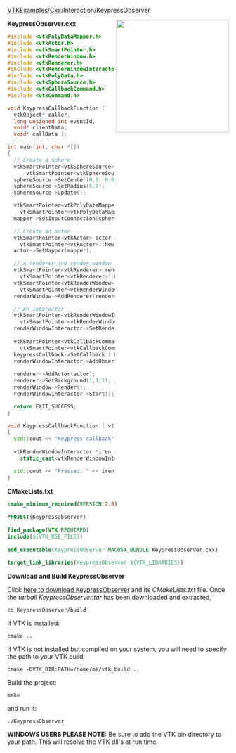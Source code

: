 [VTKExamples](/index/)/[Cxx](/Cxx)/Interaction/KeypressObserver

<img align="right" src="https://github.com/lorensen/VTKExamples/blob/gh-pages/Testing/Baseline/Interaction/TestKeypressObserver.png?raw=true" width="256" />

**KeypressObserver.cxx**
```c++
#include <vtkPolyDataMapper.h>
#include <vtkActor.h>
#include <vtkSmartPointer.h>
#include <vtkRenderWindow.h>
#include <vtkRenderer.h>
#include <vtkRenderWindowInteractor.h>
#include <vtkPolyData.h>
#include <vtkSphereSource.h>
#include <vtkCallbackCommand.h>
#include <vtkCommand.h>

void KeypressCallbackFunction (
  vtkObject* caller,
  long unsigned int eventId,
  void* clientData,
  void* callData );

int main(int, char *[])
{
  // Create a sphere
  vtkSmartPointer<vtkSphereSource> sphereSource = 
      vtkSmartPointer<vtkSphereSource>::New();
  sphereSource->SetCenter(0.0, 0.0, 0.0);
  sphereSource->SetRadius(5.0);
  sphereSource->Update();

  vtkSmartPointer<vtkPolyDataMapper> mapper = 
    vtkSmartPointer<vtkPolyDataMapper>::New();
  mapper->SetInputConnection(sphereSource->GetOutputPort());

  // Create an actor
  vtkSmartPointer<vtkActor> actor = 
    vtkSmartPointer<vtkActor>::New();
  actor->SetMapper(mapper);

  // A renderer and render window
  vtkSmartPointer<vtkRenderer> renderer = 
    vtkSmartPointer<vtkRenderer>::New();
  vtkSmartPointer<vtkRenderWindow> renderWindow = 
    vtkSmartPointer<vtkRenderWindow>::New();
  renderWindow->AddRenderer(renderer);

  // An interactor
  vtkSmartPointer<vtkRenderWindowInteractor> renderWindowInteractor = 
    vtkSmartPointer<vtkRenderWindowInteractor>::New();
  renderWindowInteractor->SetRenderWindow(renderWindow);
  
  vtkSmartPointer<vtkCallbackCommand> keypressCallback = 
    vtkSmartPointer<vtkCallbackCommand>::New();
  keypressCallback->SetCallback ( KeypressCallbackFunction );
  renderWindowInteractor->AddObserver ( vtkCommand::KeyPressEvent, keypressCallback );
  
  renderer->AddActor(actor);
  renderer->SetBackground(1,1,1); // Background color white
  renderWindow->Render();
  renderWindowInteractor->Start();

  return EXIT_SUCCESS;
}

void KeypressCallbackFunction ( vtkObject* caller, long unsigned int vtkNotUsed(eventId), void* vtkNotUsed(clientData), void* vtkNotUsed(callData) )
{
  std::cout << "Keypress callback" << std::endl;
  
  vtkRenderWindowInteractor *iren = 
    static_cast<vtkRenderWindowInteractor*>(caller);

  std::cout << "Pressed: " << iren->GetKeySym() << std::endl;
}
```
**CMakeLists.txt**
```cmake
cmake_minimum_required(VERSION 2.8)
 
PROJECT(KeypressObserver)
 
find_package(VTK REQUIRED)
include(${VTK_USE_FILE})
 
add_executable(KeypressObserver MACOSX_BUNDLE KeypressObserver.cxx)
 
target_link_libraries(KeypressObserver ${VTK_LIBRARIES})
```

**Download and Build KeypressObserver**

Click [here to download KeypressObserver](https://github.com/lorensen/VTKWikiExamplesTarballs/raw/master/KeypressObserver.tar) and its *CMakeLists.txt* file.
Once the *tarball KeypressObserver.tar* has been downloaded and extracted,
```
cd KeypressObserver/build 
```
If VTK is installed:
```
cmake ..
```
If VTK is not installed but compiled on your system, you will need to specify the path to your VTK build:
```
cmake -DVTK_DIR:PATH=/home/me/vtk_build ..
```
Build the project:
```
make
```
and run it:
```
./KeypressObserver
```
**WINDOWS USERS PLEASE NOTE:** Be sure to add the VTK bin directory to your path. This will resolve the VTK dll's at run time.

